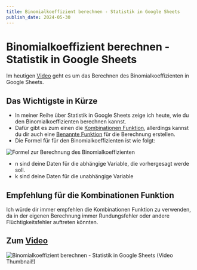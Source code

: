 ```yaml
---
title: Binomialkoeffizient berechnen - Statistik in Google Sheets
publish_date: 2024-05-30
---
```


# Binomialkoeffizient berechnen - Statistik in Google Sheets

Im heutigen [Video](https://youtu.be/LPE14K-bels) geht es um das Berechnen des Binomialkoeffizienten in Google Sheets. 

## Das Wichtigste in Kürze

- In meiner Reihe über Statistik in Google Sheets zeige ich heute, wie du den Binomialkoeffizienten berechnen kannst.
- Dafür gibt es zum einen die [Kombinationen Funktion](https://youtu.be/VlWSJ55BjS4), allerdings kannst du dir auch eine [Benannte Funktion](https://youtu.be/L2LVHTGzizU) für die Berechnung erstellen.
- Die Formel für für den Binomialkoeffizienten ist wie folgt: 

![Formel zur Berechnung des Binomialkoeffizienten](../../images/formeln/587_formel.jpg "Formel zur Berechnung des Binomialkoeffizienten")


- n sind deine Daten für die abhängige Variable, die vorhergesagt werde soll.
- k sind deine Daten für die unabhängige Variable

## Empfehlung für die Kombinationen Funktion

Ich würde dir immer empfehlen die Kombinationen Funktion zu verwenden, da in der eigenen Berechnung immer Rundungsfehler oder andere Flüchtigkeitsfehler auftreten könnten.

## Zum [Video](https://youtu.be/LPE14K-bels)

![Binomialkoeffizient berechnen - Statistik in Google Sheets (Video Thumbnail!)](../../thumbnails/Fertig587.jpg "Binomialkoeffizient berechnen - Statistik in Google Sheets (Video Thumbnail!)")